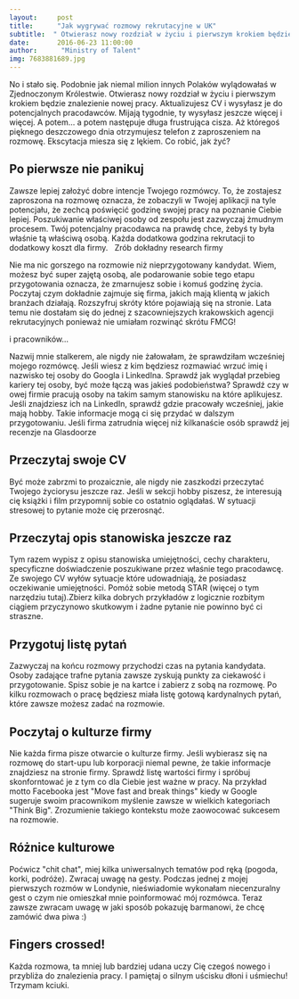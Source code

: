 ```yaml
---
layout:     post
title:      "Jak wygrywać rozmowy rekrutacyjne w UK"
subtitle:  " Otwierasz nowy rozdział w życiu i pierwszym krokiem będzie znalezienie nowej pracy. Ekscytacja miesza się z lękiem. Co robić, jak żyć? "
date:       2016-06-23 11:00:00 
author:      "Ministry of Talent"
img: 7683881689.jpg
---
```


No i stało się. Podobnie jak niemal milion innych Polaków wylądowałaś w Zjednoczonym Królestwie. Otwierasz nowy rozdział w życiu i pierwszym krokiem będzie znalezienie nowej pracy. Aktualizujesz CV i wysyłasz je do potencjalnych pracodawców. Mijają tygodnie, ty wysyłasz jeszcze więcej i więcej. A potem... a potem następuje długa frustrująca cisza. Aż któregoś pięknego deszczowego dnia otrzymujesz telefon z zaproszeniem na rozmowę. Ekscytacja miesza się z lękiem. Co robić, jak żyć?

<h2 class="section-heading">Po pierwsze nie panikuj</h2>

Zawsze lepiej założyć dobre intencje Twojego rozmówcy. To, że zostajesz zaproszona na rozmowę oznacza, że zobaczyli w Twojej aplikacji na tyle potencjału, że zechcą poświęcić godzinę swojej pracy na poznanie Ciebie lepiej. Poszukiwanie właściwej osoby od zespołu jest zazwyczaj żmudnym procesem. Twój potencjalny pracodawca na prawdę chce, żebyś ty była właśnie tą właściwą osobą. Każda dodatkowa godzina rekrutacji to dodatkowy koszt dla firmy.  
Zrób dokładny research firmy

Nie ma nic gorszego na rozmowie niż nieprzygotowany kandydat. Wiem, możesz być super zajętą osobą, ale podarowanie sobie tego etapu przygotowania oznacza, że zmarnujesz sobie i komuś godzinę życia. Poczytaj czym dokładnie zajmuje się firma, jakich mają klientą w jakich branżach działają. Rozszyfruj skróty które pojawiają się na stronie. Lata temu nie dostałam się do jednej z szacowniejszych krakowskich agencji rekrutacyjnych ponieważ nie umiałam rozwinąć skrótu FMCG!

i pracowników...

Nazwij mnie stalkerem, ale nigdy nie żałowałam, że sprawdziłam wcześniej mojego rozmówcę. Jeśli wiesz z kim będziesz rozmawiać wrzuć imię i nazwisko tej osoby do Googla i LinkedIna. Sprawdź jak wyglądał przebieg kariery tej osoby, być może łączą was jakieś podobieństwa? Sprawdź czy w owej firmie pracują osoby na takim samym stanowisku na które aplikujesz. Jeśli znajdziesz ich na LinkedIn, sprawdź gdzie pracowały wcześniej, jakie mają hobby. Takie informacje mogą ci się przydać w dalszym przygotowaniu. Jeśli firma zatrudnia więcej niż kilkanaście osób sprawdź jej recenzje na Glasdoorze

<h2 class="section-heading">Przeczytaj swoje CV</h2>

Być może zabrzmi to prozaicznie, ale nigdy nie zaszkodzi przeczytać Twojego życiorysu jeszcze raz. Jeśli w sekcji hobby piszesz, że interesują cię książki i film przypomnij sobie co ostatnio oglądałaś. W sytuacji stresowej to pytanie może cię przerosnąć.

<h2 class="section-heading">Przeczytaj opis stanowiska jeszcze raz</h2>

Tym razem wypisz z opisu stanowiska umiejętności, cechy charakteru, specyficzne doświadczenie poszukiwane przez właśnie tego pracodawcę. Ze swojego CV wyłów sytuacje które udowadniają, że posiadasz oczekiwanie umiejętności. Pomóż sobie metodą STAR (więcej o tym narzędziu tutaj).Zbierz kilka dobrych przykładów z logicznie rozbitym ciągiem przyczynowo skutkowym i żadne pytanie nie powinno być ci straszne.

<h2 class="section-heading">Przygotuj listę pytań</h2>

Zazwyczaj na końcu rozmowy przychodzi czas na pytania kandydata. Osoby zadające trafne pytania zawsze zyskują punkty za ciekawość i przygotowanie. Spisz sobie je na kartce i zabierz z sobą na rozmowę. Po kilku rozmowach o pracę będziesz miała listę gotową kardynalnych pytań, które zawsze możesz zadać na rozmowie.

<h2 class="section-heading">Poczytaj o kulturze firmy</h2>

Nie każda firma pisze otwarcie o kulturze firmy. Jeśli wybierasz się na rozmowę do start-upu lub korporacji niemal pewne, że takie informacje znajdziesz na stronie firmy. Sprawdź listę wartości firmy i spróbuj skonforntować je z tym co dla Ciebie jest ważne w pracy. Na przykład motto Facebooka jest "Move fast and break things" kiedy w Google sugeruje swoim pracownikom myślenie zawsze w wielkich kategoriach "Think Big". Zrozumienie takiego kontekstu może zaowocować sukcesem na rozmowie.

<h2 class="section-heading">Różnice kulturowe</h2>

Poćwicz "chit chat", miej kilka uniwersalnych tematów pod ręką (pogoda, korki, podróże). Zwracaj uwagę na gesty. Podczas jednej z mojej pierwszych rozmów w Londynie, nieświadomie wykonałam niecenzuralny gest o czym nie omieszkał mnie poinformować mój rozmówca. Teraz zawsze zwracam uwagę w jaki sposób pokazuję barmanowi, że chcę zamówić dwa piwa :)

<h2 class="section-heading">Fingers crossed!</h2>

Każda rozmowa, ta mniej lub bardziej udana uczy Cię czegoś nowego i przybliża do znalezienia pracy. I pamiętaj o silnym uścisku dłoni i uśmiechu! Trzymam kciuki.
                    
